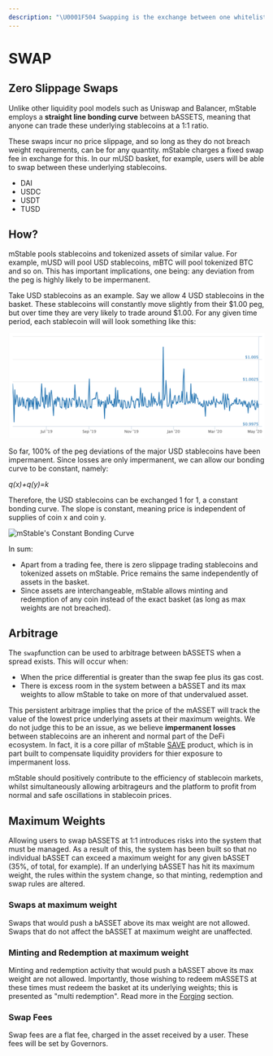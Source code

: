 ```yaml
---
description: "\U0001F504 Swapping is the exchange between one whitelisted bASSET and another at a 1:1 ratio. Swaps do not affect the number of mASSETS in circulation."
---
```


# SWAP

## Zero Slippage Swaps

Unlike other liquidity pool models such as Uniswap and Balancer, mStable employs a **straight line bonding curve** between bASSETS, meaning that anyone can trade these underlying stablecoins at a 1:1 ratio. 

These swaps incur no price slippage, and so long as they do not breach weight requirements, can be for any quantity. mStable charges a fixed swap fee in exchange for this. In our mUSD basket, for example, users will be able to swap between these underlying stablecoins. 

* DAI
* USDC
* USDT 
* TUSD

## How?

mStable pools stablecoins and tokenized assets of similar value. For example, mUSD will pool USD stablecoins, mBTC will pool tokenized BTC and so on. This has important implications, one being: any deviation from the peg is highly likely to be impermanent. 

Take USD stablecoins as an example. Say we allow 4 USD stablecoins in the basket. These stablecoins will constantly move slightly from their $1.00 peg, but over time they are very likely to trade around $1.00. For any given time period, each stablecoin will will look something like this:

![Price of USDC, source: Messari](../../.gitbook/assets/screen-shot-2020-05-04-at-10.56.27-am.png)

So far, 100% of the peg deviations of the major USD stablecoins have been impermanent. Since losses are only impermanent, we can allow our bonding curve to be constant, namely:

_q\(x\)+q\(y\)=k_

 Therefore, the USD stablecoins can be exchanged 1 for 1, a constant bonding curve. The slope is constant, meaning price is independent of supplies of coin x and coin y.

![mStable&apos;s Constant Bonding Curve](https://lh4.googleusercontent.com/FMntKClKgYueml_Y4ievaMME0zZB3EbDzK9Ih_dx7XNLpU90etJ3OF7xUxajSrArQ-7kZchSYf4-CX14GBGEHHaEGntELDdopNcAw_y-dQfAukdLhSbU2xe_aoo1zdEuSRzTetj-)

In sum:

* Apart from a trading fee, there is zero slippage trading stablecoins and tokenized assets on mStable. Price remains the same independently of assets in the basket.
* Since assets are interchangeable, mStable allows minting and redemption of any coin instead of the exact basket \(as long as max weights are not breached\).

## Arbitrage

The `swap`function can be used to arbitrage between bASSETS when a spread exists. This will occur when:

* When the price differential is greater than the swap fee plus its gas cost. 
* There is excess room in the system between a bASSET and its max weights to allow mStable to take on more of that undervalued asset.

This persistent arbitrage implies that the price of the mASSET will track the value of the lowest price underlying assets at their maximum weights. We do not judge this to be an issue, as we believe **impermanent losses** between stablecoins are an inherent and normal part of the DeFi ecosystem. In fact, it is a core pillar of mStable [SAVE](native-interest-rate.md) product, which is in part built to compensate liquidity providers for thier exposure to impermanent loss. 

mStable should positively contribute to the efficiency of stablecoin markets, whilst simultaneously allowing arbitrageurs and the platform to profit from normal and safe oscillations in stablecoin prices.

## Maximum Weights

Allowing users to swap bASSETS at 1:1 introduces risks into the system that must be managed.  As a result of this, the system has been built so that no individual bASSET can exceed a maximum weight for any given bASSET \(35%, of total, for example\). If an underlying bASSET has hit its maximum weight, the rules within the system change, so that minting, redemption and swap rules are altered. 

### Swaps at maximum weight

Swaps that would push a bASSET above its max weight are not allowed. Swaps that do not affect the bASSET at maximum weight are unaffected.

### Minting and Redemption at maximum weight

Minting and redemption activity that would push a bASSET above its max weight are not allowed. Importantly, those wishing to redeem mASSETS at these times must redeem the basket at its underlying weights; this is presented as "multi redemption". Read more in the [Forging](minting-and-redemption/) section.

### Swap Fees

Swap fees are a flat fee, charged in the asset received by a user. These fees will be set by Governors. 

